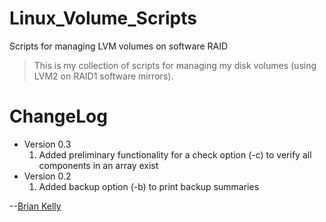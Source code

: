 # Linux_Volume_Scripts
<!--- Project=Linux-Volume-Scripts --->
<!--- MajorVersion=0 --->
<!--- MinorVersion=3 --->
<!--- PackageVersion=1 --->
<!--- MaintainerName="Brian Kelly" --->
<!--- MaintainerEmail=Github@Brian.Kelly.name --->
<!--- Depends="perl (>= 5.14.2), mdadm (>= 3.2.5), lvm2 (>= 2.02.66)" --->
<!--- Description="Scripts to help manage LVM on software RAID (level 1)" --->

Scripts for managing LVM volumes on software RAID

> This is my collection of scripts for managing my disk volumes (using
> LVM2 on RAID1 software mirrors).

# ChangeLog
* Version 0.3
  1. Added preliminary functionality for a check option (-c) to verify all components in an array exist
* Version 0.2
  1. Added backup option (-b) to print backup summaries

--[Brian Kelly](https://github.com/hiwaybk)
